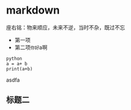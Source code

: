 # markdown

座右铭：物来顺应，未来不逆，当时不杂，既过不忘


+ 第一项
+ 第二项`你好`a啊
~~~ 
python
a = a+ b
print(a+b)
~~~
asdfa

## 标题二